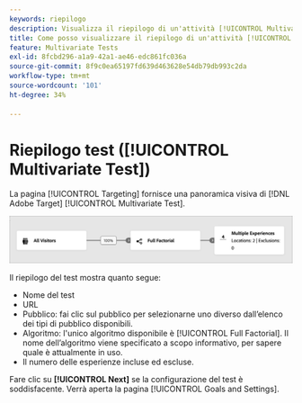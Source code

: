 ```yaml
---
keywords: riepilogo
description: Visualizza il riepilogo di un'attività [!UICONTROL Multivariate Test] (MVT) che fornisce una panoramica visiva dell'attività in [!DNL Adobe Target].
title: Come posso visualizzare il riepilogo di un'attività [!UICONTROL Multivariate Test] (MVT)?
feature: Multivariate Tests
exl-id: 8fcbd296-a1a9-42a1-ae46-edc861fc036a
source-git-commit: 8f9c0ea65197fd639d463628e54db79db993c2da
workflow-type: tm+mt
source-wordcount: '101'
ht-degree: 34%

---
```


# Riepilogo test ([!UICONTROL Multivariate Test])

La pagina [!UICONTROL Targeting] fornisce una panoramica visiva di [!DNL Adobe Target] [!UICONTROL Multivariate Test].

![Finestra di dialogo Riepilogo del test](/help/main/c-activities/c-multivariate-testing/t-create-multivariate-test/assets/summary-new.png)

Il riepilogo del test mostra quanto segue:

* Nome del test
* URL
* Pubblico: fai clic sul pubblico per selezionarne uno diverso dall’elenco dei tipi di pubblico disponibili.
* Algoritmo: l&#39;unico algoritmo disponibile è [!UICONTROL Full Factorial]. Il nome dell’algoritmo viene specificato a scopo informativo, per sapere quale è attualmente in uso.
* Il numero delle esperienze incluse ed escluse.

Fare clic su **[!UICONTROL Next]** se la configurazione del test è soddisfacente. Verrà aperta la pagina [!UICONTROL Goals and Settings].
